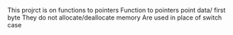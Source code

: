 This projrct is on functions to pointers
Function to pointers point data/ first byte
They do not allocate/deallocate memory
Are used in place of switch case

